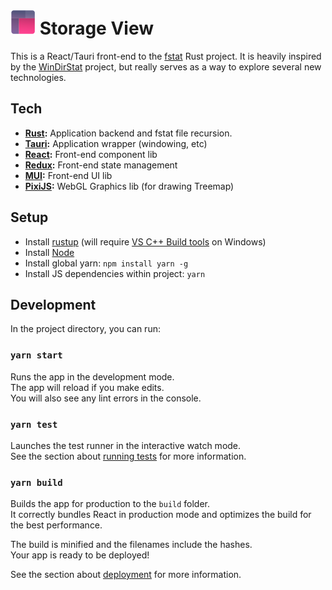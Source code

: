 # ![](./public/icon.svg) Storage View

This is a React/Tauri front-end to the [fstat](https://github.com/TomByrne/fstat-rs) Rust project.
It is heavily inspired by the [WinDirStat](https://windirstat.net/) project, but really serves as a way to explore several new technologies.

## Tech

- **[Rust](https://www.rust-lang.org/):** Application backend and fstat file recursion.
- **[Tauri](https://tauri.studio/):** Application wrapper (windowing, etc)
- **[React](https://reactjs.org/):** Front-end component lib
- **[Redux](https://redux.js.org/):** Front-end state management
- **[MUI](https://mui.com/):** Front-end UI lib
- **[PixiJS](https://pixijs.com/):** WebGL Graphics lib (for drawing Treemap)

## Setup
- Install [rustup](https://rustup.rs/) (will require [VS C++ Build tools](https://visualstudio.microsoft.com/visual-cpp-build-tools/) on Windows)
- Install [Node](https://nodejs.org/en/download/)
- Install global yarn: `npm install yarn -g`
- Install JS dependencies within project: `yarn`


## Development

In the project directory, you can run:

### `yarn start`

Runs the app in the development mode.\
The app will reload if you make edits.\
You will also see any lint errors in the console.

### `yarn test`

Launches the test runner in the interactive watch mode.\
See the section about [running tests](https://facebook.github.io/create-react-app/docs/running-tests) for more information.

### `yarn build`

Builds the app for production to the `build` folder.\
It correctly bundles React in production mode and optimizes the build for the best performance.

The build is minified and the filenames include the hashes.\
Your app is ready to be deployed!

See the section about [deployment](https://facebook.github.io/create-react-app/docs/deployment) for more information.